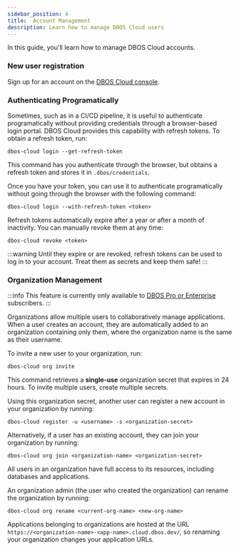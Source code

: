 ```yaml
---
sidebar_position: 4
title:  Account Management
description: Learn how to manage DBOS Cloud users
---
```


In this guide, you'll learn how to manage DBOS Cloud accounts.

### New user registration
Sign up for an account on the [DBOS Cloud console](https://console.dbos.dev/).

### Authenticating Programatically

Sometimes, such as in a CI/CD pipeline, it is useful to authenticate programatically without providing credentials through a browser-based login portal.
DBOS Cloud provides this capability with refresh tokens.
To obtain a refresh token, run:

```
dbos-cloud login --get-refresh-token
```

This command has you authenticate through the browser, but obtains a refresh token and stores it in `.dbos/credentials`.

Once you have your token, you can use it to authenticate programatically without going through the browser with the following command:

```
dbos-cloud login --with-refresh-token <token>
```

Refresh tokens automatically expire after a year or after a month of inactivity.
You can manually revoke them at any time:

```
dbos-cloud revoke <token>
```

:::warning
Until they expire or are revoked, refresh tokens can be used to log in to your account.
Treat them as secrets and keep them safe!
:::


### Organization Management

:::info
This feature is currently only available to [DBOS Pro or Enterprise](https://www.dbos.dev/pricing) subscribers.
:::

Organizations allow multiple users to collaboratively manage applications.
When a user creates an account, they are automatically added to an organization containing only them, where the organization name is the same as their username.

To invite a new user to your organization, run:

```
dbos-cloud org invite
```

This command retrieves a **single-use** organization secret that expires in 24 hours. To invite multiple users, create multiple secrets.

Using this organization secret, another user can register a new account in your organization by running:

```
dbos-cloud register -u <username> -s <organization-secret>
```

Alternatively, if a user has an existing account, they can join your organization by running:

```
dbos-cloud org join <organization-name> <organization-secret>
```

All users in an organization have full access to its resources, including databases and applications.

An organization admin (the user who created the organization) can rename the organization by running:

```
dbos-cloud org rename <current-org-name> <new-org-name>
```

Applications belonging to organizations are hosted at the URL `https://<organization-name>-<app-name>.cloud.dbos.dev/`, so renaming your organization changes your application URLs.
